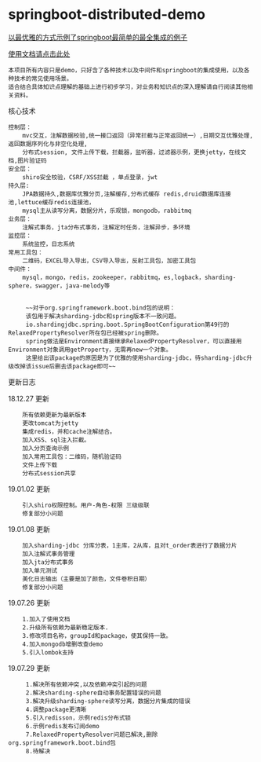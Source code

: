 # springboot-distributed-demo
[以最优雅的方式示例了springboot最简单的最全集成的例子](https://github.com/sjlian/springboot-distributed-demo)

[使用文档请点击此处](https://github.com/sjlian/springboot-distributed-demo/blob/master/script/doc.md)

    本项目所有内容只是demo，只好含了各种技术以及中间件和springboot的集成使用，以及各种技术的常见使用场景。
    适合结合具体知识点理解的基础上进行初步学习，对业务和知识点的深入理解请自行阅读其他相关资料。

核心技术

    控制层：
        mvc交互，注解数据校验,统一接口返回（异常拦截与正常返回统一）,日期交互优雅处理,返回数据序列化与非空化处理,
        分布式session, 文件上传下载，拦截器，监听器，过滤器示例，更换jetty，在线文档,图片验证码
    安全层：
        shiro安全校验，CSRF/XSS拦截 ，单点登录，jwt
    持久层:
        JPA数据持久,数据库优雅分页,注解缓存,分布式缓存 redis,druid数据库连接池,lettuce缓存redis连接池，
        mysql主从读写分离，数据分片，乐观锁，mongodb，rabbitmq
    业务层：
        注解式事务，jta分布式事务，注解定时任务，注解异步，多环境
    监控层：
        系统监控，日志系统
    常用工具包：
        二维码，EXCEL导入导出，CSV导入导出，反射工具包，加密工具包
    中间件：
        mysql，mongo，redis，zookeeper，rabbitmq，es,logback，sharding-sphere，swagger，java-melody等


         ~~对于org.springframework.boot.bind包的说明：
         该包用于解决sharding-jdbc和spring版本不一致问题。
         io.shardingjdbc.spring.boot.SpringBootConfiguration第49行的RelaxedPropertyResolver所在包已经被spring删除。
         spring做法是Environment直接继承RelaxedPropertyResolver，可以直接用Environment对象调用getProperty，无需再new一个对象。
         这里给出该package的原因是为了优雅的使用sharding-jdbc，待sharding-jdbc升级改掉该issue后删去该package即可~~


更新日志

18.12.27 更新

        所有依赖更新为最新版本
        更改tomcat为jetty
        集成redis，并和cache注解结合。
        加入XSS、sql注入拦截。
        加入分页查询示例
        加入常用工具包：二维码，随机验证码
        文件上传下载
        分布式session共享

19.01.02 更新

        引入shiro权限控制。用户-角色-权限 三级级联
        修复部分小问题

19.01.08 更新

        加入sharding-jdbc 分库分表，1主库，2从库，且对t_order表进行了数据分片
        加入注解式事务管理
        加入jta分布式事务
        加入单元测试
        美化日志输出（主要是加了颜色，文件卷积日期）
        修复部分小问题


19.07.26 更新

        1.加入了使用文档
        2.升级所有依赖为最新稳定版本.
        3.修改项目名称，groupId和package，使其保持一致。
        4.加入mongodb增删改查demo
        5.引入lombok支持

19.07.29 更新

         1.解决所有依赖冲突,以及依赖冲突引起的问题
         2.解决sharding-sphere自动事务配置错误的问题
         3.解决升级sharding-sphere读写分离，数据分片集成的错误
         4.调整package更清晰
         5.引入redisson，示例redis分布式锁
         6.示例redis发布订阅demo
         7.RelaxedPropertyResolver问题已解决,删除org.springframework.boot.bind包
         8.待解决

